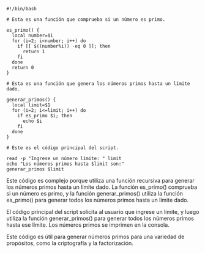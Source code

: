 ```shell
#!/bin/bash

# Esta es una función que comprueba si un número es primo.

es_primo() {
  local number=$1
  for (i=2; i<number; i++) do
    if [[ $((number%i)) -eq 0 ]]; then
      return 1
    fi
  done
  return 0
}

# Esta es una función que genera los números primos hasta un límite dado.

generar_primos() {
  local limit=$1
  for (i=2; i<=limit; i++) do
    if es_primo $i; then
      echo $i
    fi
  done
}

# Este es el código principal del script.

read -p "Ingrese un número límite: " limit
echo "Los números primos hasta $limit son:"
generar_primos $limit
```

Este código es complejo porque utiliza una función recursiva para generar los números primos hasta un límite dado. La función es_primo() comprueba si un número es primo, y la función generar_primos() utiliza la función es_primo() para generar todos los números primos hasta un límite dado.

El código principal del script solicita al usuario que ingrese un límite, y luego utiliza la función generar_primos() para generar todos los números primos hasta ese límite. Los números primos se imprimen en la consola.

Este código es útil para generar números primos para una variedad de propósitos, como la criptografía y la factorización.